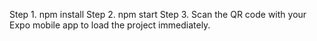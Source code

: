 Step 1. npm install
Step 2. npm start
Step 3. Scan the QR code with your Expo mobile app to load the project immediately.
